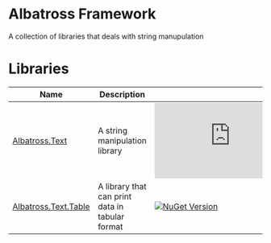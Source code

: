 # Albatross Framework
A collection of libraries that deals with string manupulation

# Libraries
|Name|Description||
|-|-|-|
|[Albatross.Text](./Albatross.Text/)|A string manipulation library|[![NuGet Version](https://img.shields.io/nuget/v/Albatross.Text)](https://www.nuget.org/packages/Albatross.Text)|
|[Albatross.Text.Table](./Albatross.Text.Table/)|A library that can print data in tabular format|[![NuGet Version](https://img.shields.io/nuget/v/Albatross.Text.Table)](https://www.nuget.org/packages/Albatross.Text.Table)|
